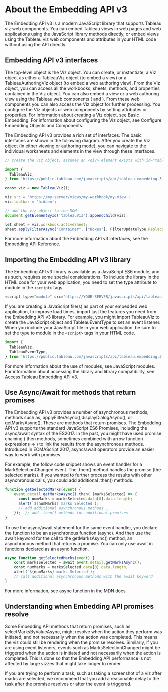 # About the Embedding API v3

The Embedding API v3 is a modern JavaScript library that supports Tableau viz web components. You can embed Tableau views in web pages and web applications using the JavaScript library methods directly, or embed views using the Tableau viz web components and attributes in your HTML code without using the API directly.

## Embedding API v3 interfaces
The top-level object is the Viz object. You can create, or instantiate, a Viz object as either a TableauViz object (to embed a view) or a TableauAuthoringViz object (to embed a web authoring view). From the Viz object, you can access all the workbooks, sheets, methods, and properties contained in the Viz object. You can also embed a view or a web authoring view using the Tableau web components (<tableau-viz> and <tableau-authoring-viz>). From these web components you can also access the Viz object for further processing. You configure the Viz objects or web components by setting attributes or properties. For information about creating a Viz object, see Basic Embedding. For information about configuring the Viz object, see Configure Embedding Objects and Components.

The Embedding API v3 provides a rich set of interfaces. The basic interfaces are shown in the following diagram. After you create the Viz object (in either viewing or authoring mode), you can navigate to the individual worksheets and elements in the view through these interfaces.

```js
// create the viz object, assumes an <div> element exists with id="tableauViz"

import {
  TableauViz,
} from 'https://public.tableau.com/javascripts/api/tableau.embedding.3.latest.min.js';

const viz = new TableauViz();

viz.src = 'https://my-server/views/my-workbook/my-view';
viz.toolbar = 'hidden';

// add the viz object to the DOM
document.getElementById('tableauViz').appendChild(viz);

let sheet = viz.workbook.activeSheet;
sheet.applyFilterAsync("Container", ["Boxes"], FilterUpdateType.Replace);
```

For more information about the Embedding API v3 interfaces, see the Embedding API Reference.

## Importing the Embedding API v3 library
The Embedding API v3 library is available as a JavaScript ES6 module, and as such, requires some special considerations. To include the library in the HTML code for your web application, you need to set the type attribute to module in the `<script>` tags.

```js
<script type="module" src="https://YOUR-SERVER/javascripts/api/tableau.embedding.3.latest.min.js"></script>
```

If you are creating a JavaScript file(s) as part of your embedded web application, to improve load times, import just the features you need from the Embedding API v3 library. For example, you might import TableauViz to create the JavaScript object and TableauEventType to set an event listener. When you include your JavaScript file in your web application, be sure to set the type to module in the `<script>` tags in your HTML code.

```js
import {
  TableauViz,
  TableauEventType,
} from 'https://public.tableau.com/javascripts/api/tableau.embedding.3.latest.min.js';
```

For more information about the use of modules, see JavaScript modules. For information about accessing the library and library compatibility, see Access Tableau Embedding API v3.

## Use Async/Await for methods that return promises
The Embedding API v3 provides a number of asynchronous methods, methods such as, applyFilterAsync(),displayDialogAsync(), or getMarksAsync(). These are methods that return promises. The Embedding API v3 supports the standard JavaScript ES6 Promises, including the async/await syntax of the ES2017. In the past, you might have used promise chaining (.then methods, sometimes combined with arrow function expressions => ) to link the results from the asynchronous methods. Introduced in ECMAScript 2017, async/await operators provide an easier way to work with promises.

For example, the follow code snippet shows an event handler for a MarkSelectionChanged event. The .then() method handles the promise (the selected marks). If you wanted to further process the results with other asynchronous calls, you could add additional .then() methods.

```js
function getSelectedMarks(event) {
    event.detail.getMarksAsync().then( (marksSelected) => {
      const numMarks = marksSelected.data[0].data.length;
      alert(`${numMarks} marks Selected`);
      // add additional asynchronous methods ...
    });  // add .then() methods for additional promises
}
```

To use the async/await statement for the same event handler, you declare the function to be an asynchronous function (async). And then use the await keyword for the call to the getMarksAsync() method, an asynchronous method that returns a promise. You can only use await in functions declared as an async function.

```js
async function getSelectedMarks(event) {
    const marksSelected = await event.detail.getMarksAsync();
    const numMarks = marksSelected.data[0].data.length;
    alert(`${numMarks} marks Selected`);
    // call additional asynchronous methods with the await keyword
}
```


For more information, see async function in the MDN docs.

## Understanding when Embedding API promises resolve
Some Embedding API methods that return promises, such as selectMarksByValueAsync, might resolve when the action they perform was initiated, and not necessarily when the action was completed. This means the viz could still be rendering when the promise resolves. Similarly, if you are using event listeners, events such as MarksSelectionChanged might be triggered when the action is initiated and not necessarily when the action is completed. This is done so that the Embedding API performance is not affected by large vizzes that might take longer to render.

If you are trying to perform a task, such as taking a screenshot of a viz after marks are selected, we recommend that you add a reasonable delay to the task after the promise resolves or after the event is triggered.
